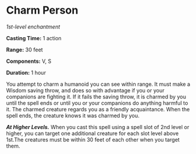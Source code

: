 <title>Charm Person</title>

# Charm Person

_1st-level enchantment_

**Casting Time:** 1 action

**Range:** 30 feet

**Components:** V, S

**Duration:** 1 hour

You attempt to charm a humanoid you can see
within range. It must make a Wisdom saving
throw, and does so with advantage if you or
your companions are fighting it. If it fails
the saving throw, it is charmed by you until
the spell ends or until you or your
companions do anything harmful to it. The
charmed creature regards you as a friendly
acquaintance. When the spell ends, the
creature knows it was charmed by you.

_**At Higher Levels.**_ When you cast this
spell using a spell slot of 2nd level or
higher, you can target one additional
creature for each slot level above 1st.The
creatures must be within 30 feet of each
other when you target them.

